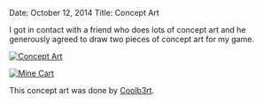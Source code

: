 Date: October 12, 2014
Title: Concept Art

I got in contact with a friend who does lots of concept art and he generously agreed to draw two pieces of concept art for my game.

[![Concept Art](http://i.imgur.com/jaB8aPG.png "Concept Art")](http://i.imgur.com/jaB8aPG.png)

[![Mine Cart](http://i.imgur.com/vzwawpA.png "Mine Cart")](http://i.imgur.com/vzwawpA.png)

This concept art was done by [Coolb3rt](http://coolb3rt.deviantart.com/).
